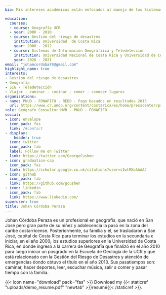 ```yaml
---
bio: Mis intereses académicos están enfocados al manejo de los Sistemas de Información Geográfica (SIG) y la teledetección, la geografía física y la gestión del riesgo de desastres.

education:
  courses:
  - course: Geografía UCR
  - year: 2000 - 2010
  - course: Gestión del riesgo de desastres
    institution: Universidad  de Costa Rica
    year: 2008 - 2012
  - course: Sistemas de Información Geográfiica y Teledetección
    institution: Universidad Nacional de Costa Rica y Universidad de Costa Rica
    year: 2020 - 2021
email: "johancordoba78@gmail.com"
highlight_name: true
interests:
- Gestión del riesgo de desastres
- Geografía
- SIG - Teledetección
- Viajar - caminar - cocinar - comer - conocer lugares
organizations:
- name: PNUD - FONAFIFO - REDD - Pago basados en resultados 2015
  url: https://www.cr.undp.org/content/costarica/es/home/presscenter/pressreleases/2021/costa-rica-invertira--54-millones-en-accion-climatica--gracias-a.html
role: Geógrafo Consultor MVR - PNUD - FONAFIFO
social:
- icon: envelope
  icon_pack: fas
  link: /#contact
- display:
    header: true
  icon: twitter
  icon_pack: fab
  label: Follow me on Twitter
  link: https://twitter.com/GeorgeCushen
- icon: graduation-cap
  icon_pack: fas
  link: https://scholar.google.co.uk/citations?user=sIwtMXoAAAAJ
- icon: github
  icon_pack: fab
  link: https://github.com/gcushen
- icon: linkedin
  icon_pack: fab
  link: https://www.linkedin.com/
superuser: true
title: Johan Córdoba Peraza
---
```


Johan Córdoba Peraza  es un profesional en geografía, que nació en San José pero gran parte de su niñez y adolecencia la pasó en la zona del caribe costarricense.
Posteriormente, su familia y él, se trasladaron a San José, capital de Costa Rica para terminar los estudios en la secundaria e iniciar, en el año 2000, los estudios superiores en la Universidad de Costa Rica, en donde ingresó a la carrera de Geografía que finalizó en el año 2010 para luego iniciar un posgrado en la Escuela de Geología de la UCR y que está relacionado con la Gestión del Riesgo de Desastres y atención de emergencias dondo obtuvo el título en el año 2013. Sus pasatiempos son: caminar, hacer deportes, leer, escuchar música, salir a comer y pasar tiempo con la familia.



{{< icon name="download" pack="fas" >}} Download my {{< staticref "uploads/demo_resume.pdf" "newtab" >}}resumé{{< /staticref >}}.
